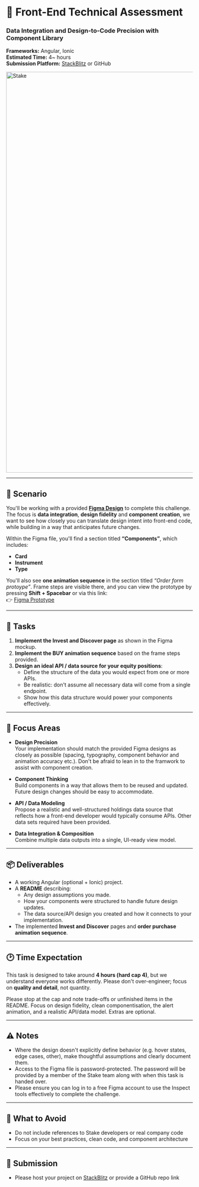 # 🧪 Front-End Technical Assessment
### Data Integration and Design-to-Code Precision with Component Library  

**Frameworks:** Angular, Ionic  
**Estimated Time:** 4~ hours  
**Submission Platform:** [StackBlitz](https://stackblitz.com/) or GitHub

<img width="1912" height="1080" alt="Stake" src="https://github.com/user-attachments/assets/5ae47a2d-22f3-420e-ba20-985b76d7b937" />

---

## 📖 Scenario  
You'll be working with a provided **[Figma Design](https://www.figma.com/design/STwysTPYIZfV3pzNm1TvMq/FE-Test-%7C-2?node-id=1-3&p=f&m=dev)** to complete this challenge. The focus is **data integration**, **design fidelity** and **component creation**, we want to see how closely you can translate design intent into front-end code, while building in a way that anticipates future changes.  

Within the Figma file, you'll find a section titled **“Components”**, which includes:  
- **Card**  
- **Instrument**  
- **Type**  

You'll also see **one animation sequence** in the section titled *“Order form protoype”*. Frame steps are visible there, and you can view the prototype by pressing **Shift + Spacebar** or via this link:  
👉 [Figma Prototype](https://www.figma.com/proto/STwysTPYIZfV3pzNm1TvMq/FE-Test-%7C-2?node-id=1-15642&m=dev&scaling=min-zoom&content-scaling=fixed&page-id=1%3A3&starting-point-node-id=1%3A15642)

---

## 📝 Tasks  

1. **Implement the Invest and Discover page** as shown in the Figma mockup.  
2. **Implement the BUY animation sequence** based on the frame steps provided.  
3. **Design an ideal API / data source for your equity positions**:  
   - Define the structure of the data you would expect from one or more APIs.  
   - Be realistic: don't assume all necessary data will come from a single endpoint.  
   - Show how this data structure would power your components effectively.  

---

## 🎯 Focus Areas  

- **Design Precision**  
  Your implementation should match the provided Figma designs as closely as possible (spacing, typography, component behavior and animation accuracy etc.). Don't be afraid to lean in to the framwork to assist with component creation.

- **Component Thinking**  
  Build components in a way that allows them to be reused and updated. Future design changes should be easy to accommodate.

- **API / Data Modeling**  
  Propose a realistic and well-structured holdings data source that reflects how a front-end developer would typically consume APIs. Other data sets required have been provided.

- **Data Integration & Composition**  
  Combine multiple data outputs into a single, UI-ready view model.

---

## 📦 Deliverables  

- A working Angular (optional + Ionic) project.  
- A **README** describing:  
  - Any design assumptions you made.  
  - How your components were structured to handle future design updates.  
  - The data source/API design you created and how it connects to your implementation.  
- The implemented **Invest and Discover** pages and **order purchase animation sequence**.  

---

## 🕑 Time Expectation  

This task is designed to take around **4 hours (hard cap 4)**, but we understand everyone works differently. Please don't over-engineer; focus on **quality and detail**, not quantity.  

Please stop at the cap and note trade-offs or unfinished items in the README. Focus on design fidelity, clean componentisation, the alert animation, and a realistic API/data model. Extras are optional.

---

## ⚠️ Notes

- Where the design doesn't explicitly define behavior (e.g. hover states, edge cases, other), make thoughtful assumptions and clearly document them.  
- Access to the Figma file is password-protected. The password will be provided by a member of the Stake team along with when this task is handed over.
- Please ensure you can log in to a free Figma account to use the Inspect tools effectively to complete the challenge.


---

## 🚫 What to Avoid

- Do not include references to Stake developers or real company code
- Focus on your best practices, clean code, and component architecture

---

## 📎 Submission

- Please host your project on [StackBlitz](https://stackblitz.com/) or provide a GitHub repo link
